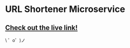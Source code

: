 URL Shortener Microservice
=========================
[Check out the live link!](https://usm.glitch.me)
-------------------

\ ゜o゜)ノ
